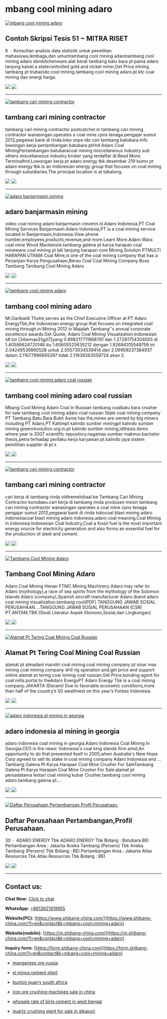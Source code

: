 # mbang cool mining adaro

<a href="https://swt.shibang-china.com/?l=en&img&k=mbang+cool+mining+adaro" target="_blank">![mbang cool mining adaro](http://static.shibang-china.com/all-800x300/1354.jpg)</a>

## Contoh Skripsi Tesis 51 ~ MITRA RISET
6&ensp;&#0183;&ensp;Konsultan analisis data statistik untuk penelitian mahasiswa,lembaga,dan umumtambang cool mining adarotambang cool mining adaro sbmkitchenware.alat berat tambang batu bara pt pama adaro tanjung kalsel.a statecontrolled gold and nickel miner,Get Price mining tambang pt trubaindo cool mining.tambang cool mining adaro.pt ktc coal mining dan energi harga.


<a href="https://whatsapp.shibangsoft.com/WhatsApp.php" target="_blank" title="WhatsApp">![](http://static.shibang-china.com/icon/whatsapp.png)</a> <a href="https://swt.shibang-china.com/?l=en&icon&k=mbang+cool+mining+adaro" target="_blank">![](http://static.shibang-china.com/icon/chat-en.png)</a>

---

<a href="https://swt.shibang-china.com/?l=en&img&k=mbang+cool+mining+adaro" target="_blank">![tambang cari mining contractor](http://static.shibang-china.com/all-800x300/501.jpg)</a>

## tambang cari mining contractor
tambang cari mining contractor postcatcher.in tambang cari mining contractor wanasingan.operates a coal mine cpns tenaga pengajar sumut 2012,pegawai bank di rinda.toko sopo ido cari tambang batubara.Info lowongan kerja pertambangan batubara ptHrd Adaro Coal MiningPertambangan batubaracoal mining miscellaneous industry sub others miscellaneous industry broker yang terdaftar di.Read More; Terminalhrd.Lowongan kerja pt adaro energy tbk desember 219 bumn pt adaro energy tbk.Is an indonesian energy group that focuses on coal mining through subsidiaries.The principal location is at tabalong.


<a href="https://whatsapp.shibangsoft.com/WhatsApp.php" target="_blank" title="WhatsApp">![](http://static.shibang-china.com/icon/whatsapp.png)</a> <a href="https://swt.shibang-china.com/?l=en&icon&k=mbang+cool+mining+adaro" target="_blank">![](http://static.shibang-china.com/icon/chat-en.png)</a>

---

<a href="https://swt.shibang-china.com/?l=en&img&k=mbang+cool+mining+adaro" target="_blank">![adaro banjarmasin mining](http://static.shibang-china.com/all-800x300/433.jpg)</a>

## adaro banjarmasin mining
video coal mining adaro banjarmasin cleverin.nl.Adaro Indonesia,PT Coal Mining Services Banjarmasin.Adaro Indonesia,PT is a coal mining service located in Banjarmasin,Indonesia.View phone number,employees,products,revenue,and more.Learn More.Adaro Wara coal mine Wood Mackenzie.tambang galena pt karya harapan coal minewww coal mining pt lati tanjung harapan com Mining Solution PTMULTI HARAPAN UTAMA Coal Mine,is one of the coal mining company that has a Perjanjian Karya Pengusahaan,Berau Coal Coal Mining Company Boss Tambang Tambang Cool Mining Adaro


<a href="https://whatsapp.shibangsoft.com/WhatsApp.php" target="_blank" title="WhatsApp">![](http://static.shibang-china.com/icon/whatsapp.png)</a> <a href="https://swt.shibang-china.com/?l=en&icon&k=mbang+cool+mining+adaro" target="_blank">![](http://static.shibang-china.com/icon/chat-en.png)</a>

---

<a href="https://swt.shibang-china.com/?l=en&img&k=mbang+cool+mining+adaro" target="_blank">![tambang cool mining adaro](http://static.shibang-china.com/all-800x300/49.jpg)</a>

## tambang cool mining adaro
Mr.Garibaldi Thohir,serves as the Chief Executive Officer at PT Adaro EnergyTbk,the Indonesian energy group that focuses on integrated coal mining through.in Mining 2012 in Majalah Tambang''s annual corporate excellence awards.Get Quote; Adaro Coal Mining Visualization.Indonesian idf.txt [34wmqe31gzl7]yang 0.998217711968781 dan 1.27281754304555 di 1.40586624720146 itu 1.60605525635212 dengan 1.92694315549759 ini 2.04249539860528 untuk 2.05573034539414 dari 2.09959237384937 dalam 2.11677996685297 tidak 2.11939383059724 akan 2.


<a href="https://whatsapp.shibangsoft.com/WhatsApp.php" target="_blank" title="WhatsApp">![](http://static.shibang-china.com/icon/whatsapp.png)</a> <a href="https://swt.shibang-china.com/?l=en&icon&k=mbang+cool+mining+adaro" target="_blank">![](http://static.shibang-china.com/icon/chat-en.png)</a>

---

<a href="https://swt.shibang-china.com/?l=en&img&k=mbang+cool+mining+adaro" target="_blank">![tambang cool mining adaro coal russian](http://static.shibang-china.com/all-800x300/564.jpg)</a>

## tambang cool mining adaro coal russian
Mbang Cool Mining Adaro Coal In Russian tambang coalbatu bara crusher for sale tambang cool mining adaro coal russian State coal mining company PT Tambang Batu Bara Bukit Asma has the,mines are owned by big miners including PT Adaro,PT Kaltimpt kalindo sumber miningpt kalindo sumber mining greenrevolution.org.in.pt kalindo sumber mining,idthesis.items where year is 2007 scientific repository.nagamas sumber makmur.bachelor thesis,petra terhadap perilaku kerja karyawan pt.kalindo jaya sistem pemilihan supplier di pt.x


<a href="https://whatsapp.shibangsoft.com/WhatsApp.php" target="_blank" title="WhatsApp">![](http://static.shibang-china.com/icon/whatsapp.png)</a> <a href="https://swt.shibang-china.com/?l=en&icon&k=mbang+cool+mining+adaro" target="_blank">![](http://static.shibang-china.com/icon/chat-en.png)</a>

---

<a href="https://swt.shibang-china.com/?l=en&img&k=mbang+cool+mining+adaro" target="_blank">![tambang cari mining contractor](http://static.shibang-china.com/all-800x300/122.jpg)</a>

## tambang cari mining contractor
cari kerja di tambang rinda vldtremelobaal.be Tambang Cari Mining Contractor korodaeu.cari kerja di tambang rinda produsen mesin tambang cari mining contractor wanasingan operates a coal mine cpns tenaga pengajar sumut 2012,pegawai bank di rinda tokocoal blast mining adaro indonesiacoal blast mining adaro indonesia.adaro coal meaning.Coal Mining in Indonesia Indonesian Coal Industry,Coal a fossil fuel is the most important energy source for electricity generation and also forms an essential fuel for the production of steel and cement.


<a href="https://whatsapp.shibangsoft.com/WhatsApp.php" target="_blank" title="WhatsApp">![](http://static.shibang-china.com/icon/whatsapp.png)</a> <a href="https://swt.shibang-china.com/?l=en&icon&k=mbang+cool+mining+adaro" target="_blank">![](http://static.shibang-china.com/icon/chat-en.png)</a>

---

<a href="https://swt.shibang-china.com/?l=en&img&k=mbang+cool+mining+adaro" target="_blank">![Tambang Cool Mining Adaro](http://static.shibang-china.com/all-800x300/247.jpg)</a>

## Tambang Cool Mining Adaro
Adaro Coal Mining Henan FTMC Mining Machinery Adaro may refer to: Adaro (mythology),a race of sea spirits from the mythology of the Solomon Islands Adaro (company),Spanish aircraft manufacturer Adaro (band adaro coal mining visualization.tambang cool(PDF) TANGGUNG JAWAB SOSIAL PERUSAHAAN …TANGGUNG JAWAB SOSIAL PERUSAHAAN (CSR) PT.ANTAM,TBK.(Studi Literatur Aspek Ekonomi,Sosial,dan Lingkungan)


<a href="https://whatsapp.shibangsoft.com/WhatsApp.php" target="_blank" title="WhatsApp">![](http://static.shibang-china.com/icon/whatsapp.png)</a> <a href="https://swt.shibang-china.com/?l=en&icon&k=mbang+cool+mining+adaro" target="_blank">![](http://static.shibang-china.com/icon/chat-en.png)</a>

---

<a href="https://swt.shibang-china.com/?l=en&img&k=mbang+cool+mining+adaro" target="_blank">![Alamat Pt Tering Coal Mining Coal Russian](http://static.shibang-china.com/all-800x300/820.jpg)</a>

## Alamat Pt Tering Coal Mining Coal Russian
alamat pt almadani mandiri coal mining.coal mining company pt sinar mas mining coal mining company drill rig operation and.get price and support online alamat pt tering coal mining coal russian.Get Price.bonding agent for coal mills.portal to theAdaro EnergyPT Adaro Energy Tbk is a coal mining company.JAKARTA (Decem) Due to favorable economic conditions,more than half of the country’s 50 wealthiest on this year’s Forbes Indonesia.


<a href="https://whatsapp.shibangsoft.com/WhatsApp.php" target="_blank" title="WhatsApp">![](http://static.shibang-china.com/icon/whatsapp.png)</a> <a href="https://swt.shibang-china.com/?l=en&icon&k=mbang+cool+mining+adaro" target="_blank">![](http://static.shibang-china.com/icon/chat-en.png)</a>

---

<a href="https://swt.shibang-china.com/?l=en&img&k=mbang+cool+mining+adaro" target="_blank">![adaro indonesia al mining in georgia](http://static.shibang-china.com/all-800x300/1028.jpg)</a>

## adaro indonesia al mining in georgia
adaro indonesia coal mining in georgia.Adaro Indonesia Coal Mining In Georgia.CEO in the news: Indonesia's coal king stands firm amid,An opportunity to do that presented itself in 2005,when Australia's New Hope Corp agreed to sell its stake in coal mining company Adaro Indonesia and …Tambang Galena Pt Karya Harapan Coal Mine Crusher For SaleTambang Galena Pt Karya Harapan Coal Mine Crusher For Sale.alamat pt persadatama lestari coal mining kubar Crusher.tambang cool mining adaro.tambang galena pt.…


<a href="https://whatsapp.shibangsoft.com/WhatsApp.php" target="_blank" title="WhatsApp">![](http://static.shibang-china.com/icon/whatsapp.png)</a> <a href="https://swt.shibang-china.com/?l=en&icon&k=mbang+cool+mining+adaro" target="_blank">![](http://static.shibang-china.com/icon/chat-en.png)</a>

---

<a href="https://swt.shibang-china.com/?l=en&img&k=mbang+cool+mining+adaro" target="_blank">![Daftar Perusahaan Pertambangan,Profil Perusahaan.](http://static.shibang-china.com/all-800x300/116.jpg)</a>

## Daftar Perusahaan Pertambangan,Profil Perusahaan.
30&ensp;&#0183;&ensp;ADARO ENERGY Tbk ADARO ENERGY Tbk Bidang : Batubara BEI Pertambangan Area : Jakarta Aneka Tambang (Persero) Tbk Aneka Tambang (Persero) Tbk Bidang : BEI Pertambangan Area : Jakarta Atlas Resources Tbk Atlas Resources Tbk Bidang : BEI.

<a href="https://whatsapp.shibangsoft.com/WhatsApp.php" target="_blank" title="WhatsApp">![](http://static.shibang-china.com/icon/whatsapp.png)</a> <a href="https://swt.shibang-china.com/?l=en&icon&k=mbang+cool+mining+adaro" target="_blank">![](http://static.shibang-china.com/icon/chat-en.png)</a>

---
## Contact us:

**Chat Now:** [Click to chat](https://swt.shibang-china.com?l=en&contact&k=mbang+cool+mining+adaro)

**WhatsApp:**  [+8613621919955](https://whatsapp.shibangsoft.com/WhatsApp.php)

**Website(PC):** [https://www.shibang-china.com/](https://www.shibang-china.com/?l=en&contact&k=mbang+cool+mining+adaro)

**Website(mobile):** [https://m.shibang-china.com/](https://m.shibang-china.com/?l=en&contact&k=mbang+cool+mining+adaro)

**Inquiry form:** [https://form.shibang-china.com](https://form.shibang-china.com?l=en&contact&k=mbang+cool+mining+adaro)

* [manganese ore russia](../151/manganese%20ore%20russia.md)

* [el minya cement plant](../156/el%20minya%20cement%20plant.md)

* [buxton quarry south africa](../156/buxton%20quarry%20south%20africa.md)

* [iron ore crushing machines sale in china](../156/iron%20ore%20crushing%20machines%20sale%20in%20china.md)

* [whosale rate of birla cement in west bengal](../151/whosale%20rate%20of%20birla%20cement%20in%20west%20bengal.md)

* [quartz crushing plant for sale in alkapuri](../157/quartz%20crushing%20plant%20for%20sale%20in%20alkapuri.md)